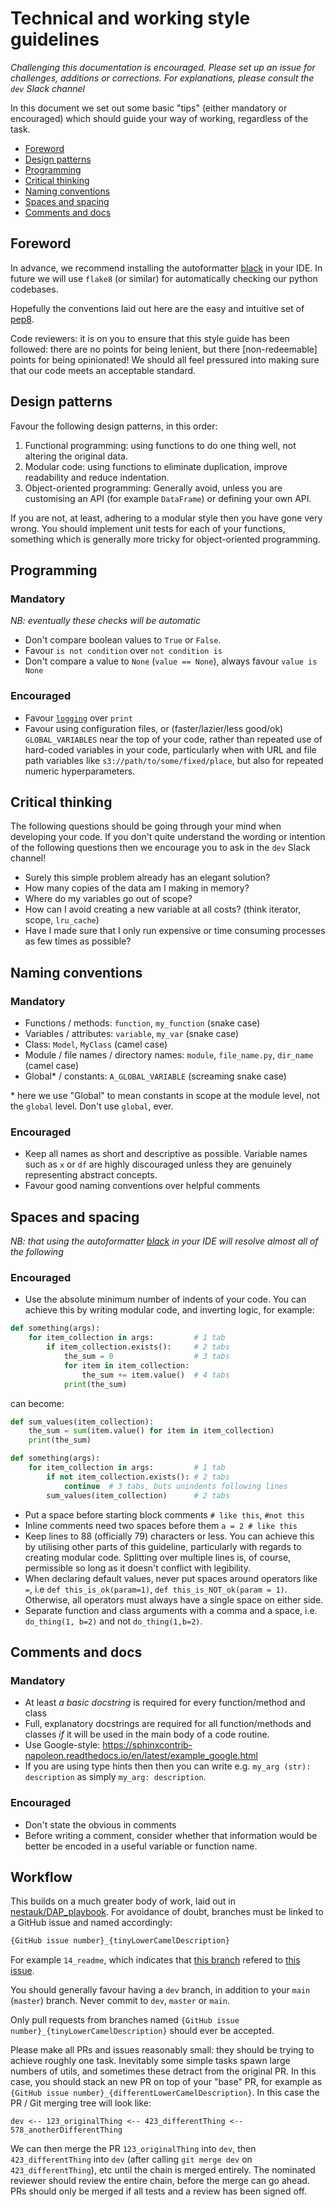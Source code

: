 # Technical and working style guidelines

_Challenging this documentation is encouraged. Please set up an issue for challenges, additions or corrections. For explanations, please consult the `dev` Slack channel_

In this document we set out some basic "tips" (either mandatory or encouraged) which should guide your way of working, regardless of the task.

- [Foreword](#foreword)
- [Design patterns](#design-patterns)
- [Programming](#programming)
- [Critical thinking](#critical-thinking)
- [Naming conventions](#naming-conventions)
- [Spaces and spacing](#spaces-and-spacing)
- [Comments and docs](#comments-and-docs)

## Foreword

In advance, we recommend installing the autoformatter [black](https://pypi.org/project/black/) in your IDE. In future we will use `flake8` (or similar) for automatically checking our python codebases.

Hopefully the conventions laid out here are the easy and intuitive set of [pep8](https://www.python.org/dev/peps/pep-0008/).

Code reviewers: it is on you to ensure that this style guide has been followed: there are no points for being lenient, but there [non-redeemable] points for being opinionated! We should all feel pressured into making sure that our code meets an acceptable standard.

## Design patterns

Favour the following design patterns, in this order:

1. Functional programming: using functions to do one thing well, not altering the original data.
2. Modular code: using functions to eliminate duplication, improve readability and reduce indentation.
3. Object-oriented programming: Generally avoid, unless you are customising an API (for example `DataFrame`) or defining your own API.

If you are not, at least, adhering to a modular style then you have gone very wrong.
You should implement unit tests for each of your functions, something which is generally more tricky for object-oriented programming.

## Programming

### Mandatory

_NB: eventually these checks will be automatic_

- Don't compare boolean values to `True` or `False`.
- Favour `is not condition` over `not condition is`
- Don't compare a value to `None` (`value == None`), always favour `value is None`

### Encouraged

- Favour [`logging`](https://docs.python.org/3/howto/logging.html) over `print`
- Favour using configuration files, or (faster/lazier/less good/ok) `GLOBAL_VARIABLES` near the top of your code, rather than repeated use of hard-coded variables in your code, particularly when with URL and file path variables like `s3://path/to/some/fixed/place`, but also for repeated numeric hyperparameters.

## Critical thinking

The following questions should be going through your mind when developing your code. If you don't quite understand the wording or intention of the following questions then we encourage you to ask in the `dev` Slack channel!

- Surely this simple problem already has an elegant solution?
- How many copies of the data am I making in memory?
- Where do my variables go out of scope?
- How can I avoid creating a new variable at all costs? (think iterator, scope, `lru_cache`)
- Have I made sure that I only run expensive or time consuming processes as few times as possible?

## Naming conventions

### Mandatory

- Functions / methods: `function`, `my_function` (snake case)
- Variables / attributes: `variable`, `my_var` (snake case)
- Class: `Model`, `MyClass` (camel case)
- Module / file names / directory names: `module`, `file_name.py`, `dir_name` (camel case)
- Global\* / constants: `A_GLOBAL_VARIABLE` (screaming snake case)

\* here we use "Global" to mean constants in scope at the module level, not the `global` level. Don't use `global`, ever.

### Encouraged

- Keep all names as short and descriptive as possible. Variable names such as `x` or `df` are highly discouraged unless they are genuinely representing abstract concepts.
- Favour good naming conventions over helpful comments

## Spaces and spacing

_NB: that using the autoformatter [black](https://pypi.org/project/black/) in your IDE will resolve almost all of the following_

### Encouraged

- Use the absolute minimum number of indents of your code. You can achieve this by writing modular code, and inverting logic, for example:

```python
def something(args):
    for item_collection in args:         # 1 tab
        if item_collection.exists():     # 2 tabs
            the_sum = 0                  # 3 tabs
            for item in item_collection:
                the_sum += item.value()  # 4 tabs
            print(the_sum)
```

can become:

```python
def sum_values(item_collection):
    the_sum = sum(item.value() for item in item_collection)
    print(the_sum)

def something(args):
    for item_collection in args:         # 1 tab
        if not item_collection.exists(): # 2 tabs
            continue  # 3 tabs, buts unindents following lines
        sum_values(item_collection)      # 2 tabs
```

- Put a space before starting block comments `# like this`, `#not this`
- Inline comments need two spaces before them `a = 2 # like this`
- Keep lines to 88 (officially 79) characters or less. You can achieve this by utilising other parts of this guideline, particularly with regards to creating modular code. Splitting over multiple lines is, of course, permissible so long as it doesn't conflict with legibility.
- When declaring default values, never put spaces around operators like `=`, i.e `def this_is_ok(param=1)`, `def this_is_NOT_ok(param = 1)`. Otherwise, all operators must always have a single space on either side.
- Separate function and class arguments with a comma and a space, i.e. `do_thing(1, b=2)` and not `do_thing(1,b=2)`.

## Comments and docs

### Mandatory

- At least _a basic docstring_ is required for every function/method and class
- Full, explanatory docstrings are required for all function/methods and classes _if_ it will be used in the main body of a code routine.
- Use Google-style: https://sphinxcontrib-napoleon.readthedocs.io/en/latest/example_google.html
- If you are using type hints then then you can write e.g. `my_arg (str): description` as simply `my_arg: description`.

### Encouraged

- Don't state the obvious in comments
- Before writing a comment, consider whether that information would be better be encoded in a useful variable or function name.

## Workflow

This builds on a much greater body of work, laid out in [nestauk/DAP_playbook](https://github.com/nestauk/DAP_playbook/tree/dev/github). For avoidance of doubt, branches must be linked to a GitHub issue and named accordingly:

```bash
{GitHub issue number}_{tinyLowerCamelDescription}
```

For example `14_readme`, which indicates that [this branch](https://github.com/nestauk/ojd_daps/pull/24) refered to [this issue](https://github.com/nestauk/ojd_daps/issues/14).

You should generally favour having a `dev` branch, in addition to your `main` (`master`) branch. Never commit to `dev`, `master` or `main`.

Only pull requests from branches named `{GitHub issue number}_{tinyLowerCamelDescription}` should ever be accepted.

Please make all PRs and issues reasonably small: they should be trying to achieve roughly one task. Inevitably some simple tasks spawn large numbers of utils, and sometimes these detract from the original PR. In this case, you should stack an new PR on top of your "base" PR, for example as `{GitHub issue number}_{differentLowerCamelDescription}`. In this case the PR / Git merging tree will look like:

    dev <-- 123_originalThing <-- 423_differentThing <-- 578_anotherDifferentThing

We can then merge the PR `123_originalThing` into `dev`, then `423_differentThing` into `dev` (after calling `git merge dev` on `423_differentThing`), etc until the chain is merged entirely. The nominated reviewer should review the entire chain, before the merge can go ahead. PRs should only be merged if all tests and a review has been signed off.
